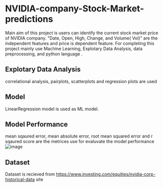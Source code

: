 # NVIDIA-company-Stock-Market-predictions

Main aim of this project is  users can  identify the current stock market price of  NVIDIA company. "Date, Open, High, Change, and Volume( Vol)" are the independent features  and price is dependent feature. For completing this project mainly use Machine Learning, Explotary Data Analysis, data preprocessing, and  python language .

## Explotary Data Analysis
correlational analysis, pairplots, scatterplots and  regression plots are used 

## Model
LinearRegression model is used as ML model. 


## Model Performance
mean sqaured error, mean absolute error, root mean squared error and  r sqaured score  are the metrices use for evaluvate the model performance
![image](https://github.com/user-attachments/assets/10ddf82f-7737-42a7-8e9a-f260644a000d)


## Dataset 
Dataset is recieved from https://www.investing.com/equities/nvidia-corp-historical-data site

